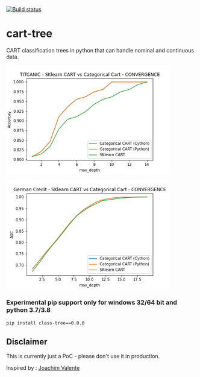 [![Build status](https://ci.appveyor.com/api/projects/status/github/G-Ganchev/besttree?svg=true)](https://ci.appveyor.com/api/projects/status/github/G-Ganchev/)

# cart-tree 
CART classification trees in python that can handle nominal and continuous data.

![Titanic](https://github.com/G-Ganchev/besttree/blob/master/Titanic%20Accuarcy.png)

![German Credit AUC](https://github.com/G-Ganchev/besttree/blob/master/German%20Credit%20AUC.png)



### Experimental pip support only for windows 32/64 bit and python 3.7/3.8

```
pip install class-tree==0.0.0
```

## Disclaimer 

This is currently just a PoC - please don't use it in production.

Inspired by : [Joachim Valente](https://towardsdatascience.com/decision-tree-from-scratch-in-python-46e99dfea775)

